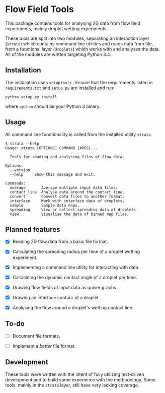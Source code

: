 # Flow Field Tools

This package contains tools for analysing 2D data from flow field experiments,
mainly droplet wetting experiments.

These tools are split into two modules, separating an interaction layer
(`strata`) which contains command line utilities and reads data from file,
from a functional layer (`droplets`) which works with and analyses the data.
All of the modules are written targeting Python 3.4.


## Installation

The installation uses `setuptools` . Ensure that the requirements listed
in `requirements.txt` and `setup.py` are installed and run:

    python setup.py install

where `python` should be your Python 3 binary.


## Usage

All command line functionality is called from the installed utility `strata`.

    $ strata --help
    Usage: strata [OPTIONS] COMMAND [ARGS]...

      Tools for reading and analysing files of flow data.

    Options:
      --version
      --help     Show this message and exit.

    Commands:
      average       Average multiple input data files.
      contact_line  Analyse data around the contact line.
      convert       Convert data files to another format.
      interface     Work with interface data of droplets.
      sample        Sample data maps.
      spreading     View or collect spreading data of droplets.
      view          Visualise the data of binned map files.


## Planned features

- [x] Reading 2D flow data from a basic file format.
- [x] Calculating the spreading radius per time of a droplet wetting
    experiment.
- [x] Implementing a command line utility for interacting with data.
- [x] Calculating the dynamic contact angle of a droplet per time.
- [x] Drawing flow fields of input data as quiver graphs.
- [x] Drawing an interface contour of a droplet.
- [x] Analysing the flow around a droplet's wetting contact line.


## To-do

- [ ] Document file formats.
- [ ] Implement a *better* file format.


## Development

These tools were written with the intent of fully utilizing test-driven
development and to build some experience with the methodology. Some tools,
mainly in the `strata` layer, still have very lacking coverage. 
